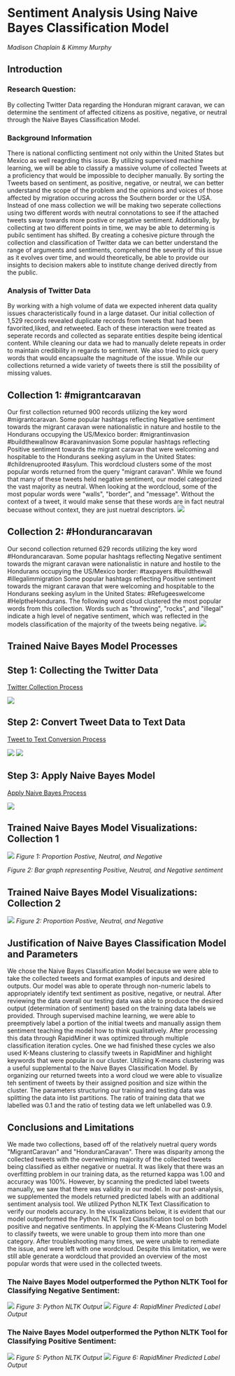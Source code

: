 <h1>Sentiment Analysis Using Naive Bayes Classification Model</h1>
<i>Madison Chaplain & Kimmy Murphy </i>
<H2>Introduction</H2>
<H3>Research Question:</H3>
By collecting Twitter Data regarding the Honduran migrant caravan, we can determine the sentiment of affected citizens as positive, negative, or neutral through the Naive Bayes Classification Model.
<H3> Background Information </h3>
There is national conflicting sentiment not only within the United States but Mexico as well reagrding this issue. By utilizing supervised machine learning, we will be able to classify a massive volume of collected Tweets at a proficiency that would be impossible to decipher manually. By sorting the Tweets based on sentiment, as positive, negative, or neutral, we can better understand the scope of the problem and the opinions and voices of those affected by migration occuring across the Southern border or the USA. Instead of one mass collection we will be making two seperate collections using two different words with neutral connotations to see if the attached tweets sway towards more postive or negative sentiment. Additionally, by collecting at two different points in time, we may be able to determing is pubilc sentiment has shifted. By creating a cohesive picture through the collection and classification of Twitter data we can better understand the range of arguments and sentiments, comprehend the severity of this issue as it evolves over time, and would theoretically, be able to provide our insights to decision makers able to institute change derived directly from the public. 
<H3>Analysis of Twitter Data</H3>
By working with a high volume of data we expected inherent data quality issues characteristically found in a large dataset. Our initial collection of 1,529 records revealed duplicate records from tweets that had been favorited,liked, and retweeted. Each of these interaction were treated as seperate records and collected as separate entities despite being identical content. While cleaning our data we had to manually delete repeats in order to maintain credibility in regards to sentiment. We also tried to pick query words that would encapsualte the magnitude of the issue. While our collections returned a wide variety of tweets there is still the possibility of missing values.

<H2> Collection 1: #migrantcaravan </H2>
Our first collection returned 900 records utilizing the key word #migrantcaravan.
Some popular hashtags reflecting Negative sentiment towards the migrant caravan were nationalistic in nature and hostile to the Hondurans occupying the US/Mexico border: #migrantinvasion #buildthewallnow #caravaninvasion
Some popular hashtags reflecting Positive sentiment towards the migrant caravan that were welcoming and hospitable to the Hondurans seeking asylum in the United States: #childrenuprooted #asylum. This wordcloud clusters some of the most popular words returned from the query "migrant caravan". While we found that many of these tweets held negative sentiment, our model categorized the vast majority as neutral. When looking at the wordcloud, some of the most popular words were "walls", "border", and "message". Without the context of a tweet, it would make sense that these words are in fact neutral becuase without context, they are just nuetral descriptors. 
<img src="https://github.com/MadiXChaplain/480/blob/master/Final/worldcloud1.png">

<H2> Collection 2: #Hondurancaravan </H2>
Our second collection returned 629 records utilizing the key word #Hondurancaravan.
Some popular hashtags reflecting Negative sentiment towards the migrant caravan were nationalistic in nature and hostile to the Hondurans occupying the US/Mexico border: #taxpayers #buildthewall #illegalimmigration 
Some popular hashtags reflecting Positive sentiment towards the migrant caravan that were welcoming and hospitable to the Hondurans seeking asylum in the United States: #Refugeeswelcome #HelptheHondurans. The following word cloud clustered the most popular words from this collection. Words such as "throwing", "rocks", and "illegal" indicate a high level of negative sentiment, which was reflected in the models classification of the majority of the tweets being negative. 
<img src="https://github.com/MadiXChaplain/480/blob/master/Final/worldcloud2.png"> 

<H2> Trained Naive Bayes Model Processes </H2>
<h2> Step 1: Collecting the Twitter Data </h2>

[Twitter Collection Process](https://github.com/MadiXChaplain/480/blob/master/Final/search_twitter.xml)

<img src="https://github.com/MadiXChaplain/480/blob/master/Final/Collect_Tweets.PNG"> 

<h2> Step 2: Convert Tweet Data to Text Data </h2>

[Tweet to Text Conversion Process](https://github.com/MadiXChaplain/480/blob/master/Final/Naive_Bayes_Collection_1.xml)

<img src="https://github.com/MadiXChaplain/480/blob/master/Final/step2.PNG">

<img src="https://github.com/MadiXChaplain/480/blob/master/Final/step3.PNG">

<H2> Step 3: Apply Naive Bayes Model </h2>

[Apply Naive Bayes Process](https://github.com/MadiXChaplain/480/blob/master/Final/Apply%20Model%20Process.xml)

<img src="https://github.com/MadiXChaplain/480/blob/master/Final/step4.PNG">

<H2> Trained Naive Bayes Model Visualizations: Collection 1 </H2>


<img src="https://github.com/MadiXChaplain/480/blob/master/Final/BARGRAPHFINAL.PNG">
<i>Figure 1: Proportion Postive, Neutral, and Negative </i>

<i> Figure 2: Bar graph representing Positive, Neutral, and Negative sentiment </i>
<H2> Trained Naive Bayes Model Visualizations: Collection 2 </H2>

<img src="https://github.com/MadiXChaplain/480/blob/master/Final/total_count_Bar_collection2.jpg">
<i>Figure 2: Proportion Postive, Neutral, and Negative </i>

<h2> Justification of Naive Bayes Classification Model and Parameters </h2>
We chose the Naive Bayes Classification Model because we were able to take the collected tweets and format examples of inputs and desired outputs. Our model was able to operate through non-numeric labels to appropriately identify text sentiment as positive, negative, or neutral. After reviewing the data overall our testing data was able to produce the desired output (determination of sentiment) based on the training data labels we provided. Through supervised machine learning, we were able to preemptively label a portion of the initial tweets and manually assign them sentiment teaching the model how to think qualitatively. After processing this data through RapidMiner it was optimized through multiple classification iteration cycles. One we had finished these cycles we also used K-Means clustering to classify tweets in RapidMiner and highlight keywords that were popular in our cluster. Utilizing K-means clustering was a useful supplemental to the Naive Bayes Classification Model. By organizing our returned tweets into a word cloud we were able to visualize teh sentiment of tweets by their assigned position and size within the cluster. The parameters structuring our training and testing data was splitting the data into list partitions. The ratio of training data that we labelled was 0.1 and the ratio of testing data we left unlabelled was 0.9.


<h2> Conclusions and Limitations </h2>
We made two collections, based off of the relatively nuetral query words "MigrantCaravan" and "HonduranCaravan". There was disparity among the collected tweets with the overwelming majority of the collected tweets being classified as either negative or nuetral. It was likely that there was an overfitting problem in our training data, as the returned kappa was 1.00 and accuracy was 100%. However, by scanning the predicted label tweets manually, we saw that there was validity in our model. In our post-analysis, we supplemented the models returned predicted labels with an additional sentiment analysis tool. We utilized Python NLTK Text Classification to verify our models accuracy. In the visualizations below, it is evident that our model outperformed the Python NLTK Text Classification tool on both positive and negative sentiments. In applying the K-Means Clustering Model to classify tweets, we were unable to group them into more than one category. After troubleshooting many times, we were unable to remediate the issue, and were left with one wordcloud. Despite this limitation, we were still able generate a wordcloud that provided an overview of the most popular words that were used in the collected tweets.  

<H3> The Naive Bayes Model outperformed the Python NLTK Tool for Classifying Negative Sentiment:</h3>
<img src="https://github.com/MadiXChaplain/480/blob/master/Final/Python%20Analysis%20Negative.PNG">
<i>Figure 3: Python NLTK Output </i>
<img src="https://github.com/MadiXChaplain/480/blob/master/Final/negativetweet.PNG">
<i>Figure 4: RapidMiner Predicted Label Output </i>

<H3> The Naive Bayes Model outperformed the Python NLTK Tool for Classifying Positive Sentiment:</h3>
<img src="https://github.com/MadiXChaplain/480/blob/master/Final/Python%20Analysis%20Positive.PNG">
<i>Figure 5: Python NLTK Output </i>
<img src="https://github.com/MadiXChaplain/480/blob/master/Final/positive%20tweet.PNG">
<i>Figure 6: RapidMiner Predicted Label Output </i>
